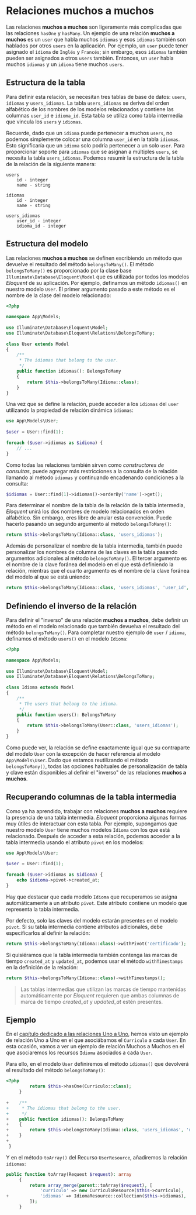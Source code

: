 # Relaciones muchos a muchos

Las relaciones **muchos a muchos** son ligeramente más complicadas que las relaciones `hasOne` y `hasMany`. Un ejemplo de una relación **muchos a muchos** es un `user` que habla muchos `idiomas` y esos `idiomas` también son hablados por otros `users` en la aplicación. Por ejemplo, un `user` puede tener asignado el `idioma` de `Inglés` y `Francés`; sin embargo, esos `idiomas` también pueden ser asignados a otros `users` también. Entonces, un `user` habla muchos `idiomas` y un `idioma` tiene muchos `users`.

## Estructura de la tabla

Para definir esta relación, se necesitan tres tablas de base de datos: `users`, `idiomas` y `users_idiomas`. La tabla `users_idiomas` se deriva del orden alfabético de los nombres de los modelos relacionados y contiene las columnas `user_id` e `idioma_id`. Esta tabla se utiliza como tabla intermedia que vincula los `users` y `idiomas`.

Recuerde, dado que un `idioma` puede pertenecer a muchos `users`, no podemos simplemente colocar una columna `user_id` en la tabla `idiomas`. Esto significaría que un `idioma` solo podría pertenecer a un solo `user`. Para proporcionar soporte para `idiomas` que se asignan a múltiples `users`, se necesita la tabla `users_idiomas`. Podemos resumir la estructura de la tabla de la relación de la siguiente manera:

```
users
    id - integer
    name - string

idiomas
    id - integer
    name - string

users_idiomas
    user_id - integer
    idioma_id - integer
```

## Estructura del modelo

Las relaciones **muchos a muchos** se definen escribiendo un método que devuelve el resultado del método `belongsToMany()`. El método `belongsToMany()` es proporcionado por la clase base `Illuminate\Database\Eloquent\Model` que es utilizada por todos los modelos _Eloquent_ de su aplicación. Por ejemplo, definamos un método `idiomas()` en nuestro modelo `User`. El primer argumento pasado a este método es el nombre de la clase del modelo relacionado:

```php
<?php
 
namespace App\Models;
 
use Illuminate\Database\Eloquent\Model;
use Illuminate\Database\Eloquent\Relations\BelongsToMany;
 
class User extends Model
{
    /**
     * The idiomas that belong to the user.
     */
    public function idiomas(): BelongsToMany
    {
        return $this->belongsToMany(Idioma::class);
    }
}
```

Una vez que se define la relación, puede acceder a los `idiomas` del `user` utilizando la propiedad de relación dinámica `idiomas`:

```php
use App\Models\User;
 
$user = User::find(1);
 
foreach ($user->idiomas as $idioma) {
    // ...
}
```

Como todas las relaciones también sirven como _constructores de consultas_, puede agregar más restricciones a la consulta de la relación llamando al método `idiomas` y continuando encadenando condiciones a la consulta:

```php
$idiomas = User::find(1)->idiomas()->orderBy('name')->get();
```

Para determinar el nombre de la tabla de la relación de la tabla intermedia, _Eloquent_ unirá los dos nombres de modelo relacionados en orden alfabético. Sin embargo, eres libre de anular esta convención. Puede hacerlo pasando un segundo argumento al método `belongsToMany()`:

```php
return $this->belongsToMany(Idioma::class, 'users_idiomas');
```

Además de personalizar el nombre de la tabla intermedia, también puede personalizar los nombres de columna de las claves en la tabla pasando argumentos adicionales al método `belongsToMany()`. El tercer argumento es el nombre de la clave foránea del modelo en el que está definiendo la relación, mientras que el cuarto argumento es el nombre de la clave foránea del modelo al que se está uniendo:

```php
return $this->belongsToMany(Idioma::class, 'users_idiomas', 'user_id', 'idioma_id');
```

## Definiendo el inverso de la relación

Para definir el "inverso" de una relación **muchos a muchos**, debe definir un método en el modelo relacionado que también devuelva el resultado del método `belongsToMany()`. Para completar nuestro ejemplo de `user` / `idioma`, definamos el método `users()` en el modelo `Idioma`:

```php
<?php
 
namespace App\Models;
 
use Illuminate\Database\Eloquent\Model;
use Illuminate\Database\Eloquent\Relations\BelongsToMany;
 
class Idioma extends Model
{
    /**
     * The users that belong to the idioma.
     */
    public function users(): BelongsToMany
    {
        return $this->belongsToMany(User::class, 'users_idiomas');
    }
}
```

Como puede ver, la relación se define exactamente igual que su contraparte del modelo `User` con la excepción de hacer referencia al modelo `App\Models\User`. Dado que estamos reutilizando el método `belongsToMany()`, todas las opciones habituales de personalización de tabla y clave están disponibles al definir el "inverso" de las relaciones **muchos a muchos**.

## Recuperando columnas de la tabla intermedia

Como ya ha aprendido, trabajar con relaciones **muchos a muchos** requiere la presencia de una tabla intermedia. _Eloquent_ proporciona algunas formas muy útiles de interactuar con esta tabla. Por ejemplo, supongamos que nuestro modelo `User` tiene muchos modelos `Idioma` con los que está relacionado. Después de acceder a esta relación, podemos acceder a la tabla intermedia usando el atributo `pivot` en los modelos:

```php
use App\Models\User;
 
$user = User::find(1);
 
foreach ($user->idiomas as $idioma) {
    echo $idioma->pivot->created_at;
}
```
Hay que destacar que cada modelo `Idioma` que recuperamos se asigna automáticamente a un atributo `pivot`. Este atributo contiene un modelo que representa la tabla intermedia.

Por defecto, solo las claves del modelo estarán presentes en el modelo `pivot`. Si su tabla intermedia contiene atributos adicionales, debe especificarlos al definir la relación:

```php
return $this->belongsToMany(Idioma::class)->withPivot('certificado');
```

Si quisiéramos que la tabla intermedia también contenga las marcas de tiempo `created_at` y `updated_at`, podemos usar el método `withTimestamps` en la definición de la relación:

```php
return $this->belongsToMany(Idioma::class)->withTimestamps();
```

> Las tablas intermedias que utilizan las marcas de tiempo mantenidas automáticamente por _Eloquent_ requieren que ambas columnas de marca de tiempo _created_at_ y _updated_at_ estén presentes.

## Ejemplo

En el [capítulo dedicado a las relaciones Uno a Uno](./091_relaciones_unoAuno.md#ejemplo), hemos visto un ejemplo de relación Uno a Uno en el que asociábamos el `Curriculo` a cada `User`. En esta ocasión, vamos a ver un ejemplo de relación Muchos a Muchos en el que asociaremos los recursos `Idioma` asociados a cada `User`.

Para ello, en el modelo `User` definiremos el método `idiomas()` que devolverá el resultado del método `belongsToMany()`:

```php
<?php
         return $this->hasOne(Curriculo::class);
     }
 
+    /**
+     * The idiomas that belong to the user.
+     */
+    public function idiomas(): BelongsToMany
+    {
+        return $this->belongsToMany(Idioma::class, 'users_idiomas', 'user_id', 'idioma_id')->withPivot(['nivel', 'certificado']);
+    }
+
 }

```

Y en el método `toArray()` del Recurso `UserResource`, añadiremos la relación `idiomas`:

```php
public function toArray(Request $request): array
     {
         return array_merge(parent::toArray($request), [
             'curriculo' => new CurriculoResource($this->curriculo),
+            'idiomas' => IdiomaResource::collection($this->idiomas),
         ]);
     }
```
